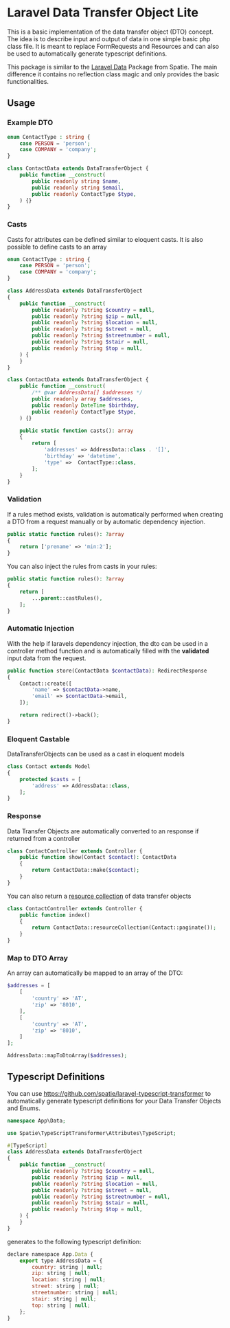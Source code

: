 # Laravel Data Transfer Object Lite

This is a basic implementation of the data transfer object (DTO) concept. The idea is to describe input and output of data in one simple basic php class file. It is meant to replace FormRequests and Resources and can also be used to automatically generate typescript definitions.

This package is similar to the [Laravel Data](https://spatie.be/docs/laravel-data) Package from Spatie. The main difference it contains no reflection class magic and only provides the basic functionalities.

## Usage


### Example DTO
```php
enum ContactType : string {
    case PERSON = 'person';
    case COMPANY = 'company';
}

class ContactData extends DataTransferObject {
    public function __construct(
        public readonly string $name,
        public readonly string $email,
        public readonly ContactType $type,
    ) {}
}
```

### Casts

Casts for attributes can be defined similar to eloquent casts. It is also possible to define casts to an array

```php
enum ContactType : string {
    case PERSON = 'person';
    case COMPANY = 'company';
}

class AddressData extends DataTransferObject
{
    public function __construct(
        public readonly ?string $country = null,
        public readonly ?string $zip = null,
        public readonly ?string $location = null,
        public readonly ?string $street = null,
        public readonly ?string $streetnumber = null,
        public readonly ?string $stair = null,
        public readonly ?string $top = null,
    ) {
    }
}

class ContactData extends DataTransferObject {
    public function __construct(
        /** @var AddressData[] $addresses */
        public readonly array $addresses,
        public readonly DateTime $birthday,
        public readonly ContactType $type,
    ) {}

    public static function casts(): array
    {
        return [
            'addresses' => AddressData::class . '[]',
            'birthday' => 'datetime',
            'type' =>  ContactType::class,
        ];
    }
}

```

### Validation

If a rules method exists, validation is automatically performed when creating a DTO from a request manually or by automatic dependency injection.


```php
public static function rules(): ?array
{
    return ['prename' => 'min:2'];
}
```

You can also inject the rules from casts in your rules:


```php
public static function rules(): ?array
{
    return [
        ...parent::castRules(),
    ];
}
```


### Automatic Injection

With the help if laravels dependency injection, the dto can be used in a controller method function and is automatically filled with the **validated** input data from the request.
```php
public function store(ContactData $contactData): RedirectResponse
{
    Contact::create([
        'name' => $contactData->name,
        'email' => $contactData->email,
    ]);

    return redirect()->back();
}
```

### Eloquent Castable

DataTransferObjects can be used as a cast in eloquent models

```php
class Contact extends Model
{
    protected $casts = [
        'address' => AddressData::class,
    ];
}
```

### Response

Data Transfer Objects are automatically converted to an response if returned from a controller

```php
class ContactController extends Controller {
    public function show(Contact $contact): ContactData
    {
        return ContactData::make($contact);
    }
}
```

You can also return a [resource collection](https://laravel.com/docs/11.x/eloquent-resources#resource-collections) of data transfer objects

```php
class ContactController extends Controller {
    public function index()
    {
        return ContactData::resourceCollection(Contact::paginate());
    }
}
```

### Map to DTO Array

An array can automatically be mapped to an array of the DTO:

```php
$addresses = [
    [
        'country' => 'AT',
        'zip' => '8010',
    ],
    [
        'country' => 'AT',
        'zip' => '8010',
    ]
];

AddressData::mapToDtoArray($addresses);
```


## Typescript Definitions

You can use https://github.com/spatie/laravel-typescript-transformer to automatically generate typescript definitions for your Data Transfer Objects and Enums.

```php
namespace App\Data;

use Spatie\TypeScriptTransformer\Attributes\TypeScript;

#[TypeScript]
class AddressData extends DataTransferObject
{
    public function __construct(
        public readonly ?string $country = null,
        public readonly ?string $zip = null,
        public readonly ?string $location = null,
        public readonly ?string $street = null,
        public readonly ?string $streetnumber = null,
        public readonly ?string $stair = null,
        public readonly ?string $top = null,
    ) {
    }
}
```

generates to the following typescript definition:

```js
declare namespace App.Data {
    export type AddressData = {
        country: string | null;
        zip: string | null;
        location: string | null;
        street: string | null;
        streetnumber: string | null;
        stair: string | null;
        top: string | null;
    };
}
```
